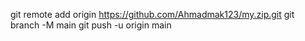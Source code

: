 git remote add origin https://github.com/Ahmadmak123/my.zip.git
git branch -M main
git push -u origin main
